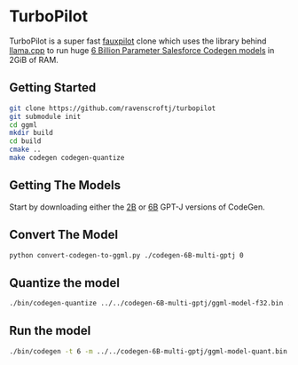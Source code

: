 # TurboPilot

TurboPilot is a super fast [fauxpilot](https://github.com/fauxpilot/fauxpilot) clone which uses the library behind [llama.cpp](https://github.com/comex/llama.cpp) to run huge [6 Billion Parameter Salesforce Codegen models](https://github.com/salesforce/CodeGen) in 2GiB of RAM.

## Getting Started

```bash
git clone https://github.com/ravenscroftj/turbopilot
git submodule init
cd ggml
mkdir build
cd build
cmake ..
make codegen codegen-quantize
```

## Getting The Models

Start by downloading either the [2B](https://huggingface.co/moyix/codegen-2B-multi-gptj) or [6B](https://huggingface.co/moyix/codegen-6B-multi-gptj) GPT-J versions of CodeGen.

## Convert The Model

```bash
python convert-codegen-to-ggml.py ./codegen-6B-multi-gptj 0
```

## Quantize the model

```bash
./bin/codegen-quantize ../../codegen-6B-multi-gptj/ggml-model-f32.bin ../../codegen-6B-multi-gptj/ggml-model-quant.bin 2
```

## Run the model

```bash
./bin/codegen -t 6 -m ../../codegen-6B-multi-gptj/ggml-model-quant.bin -p "def main("
```